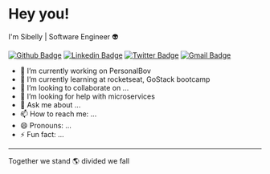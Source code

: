 # Hey you!

I'm Sibelly | Software Engineer :alien:	


[![Github Badge](https://img.shields.io/badge/-Github-000?style=flat-square&logo=Github&logoColor=white&link=https://github.com/lucasgdb)](https://github.com/sibelly)
[![Linkedin Badge](https://img.shields.io/badge/-LinkedIn-blue?style=flat-square&logo=Linkedin&logoColor=white&link=https://www.linkedin.com/in/gabrielkirsten/)](https://www.linkedin.com/in/sibelly-cavalcante/)
[![Twitter Badge](https://img.shields.io/badge/-Twitter-1ca0f1?style=flat-square&labelColor=1ca0f1&logo=twitter&logoColor=white&link=https://twitter.com/lgdbittencourt)](https://twitter.com/Sibelly_Sanches)
[![Gmail Badge](https://img.shields.io/badge/-Gmail-c14438?style=flat-square&logo=Gmail&logoColor=white&link=mailto:lucasgdbittencourt@gmail.com)](mailto:sibellycavalcante@gmail.com)

- 🔭 I’m currently working on PersonalBov
- 🌱 I’m currently learning at rocketseat, GoStack bootcamp
- 👯 I’m looking to collaborate on ...
- 🤔 I’m looking for help with microservices
- 💬 Ask me about ...
- 📫 How to reach me: ...
- 😄 Pronouns: ...
- ⚡ Fun fact: ...

---
Together we stand :earth_americas: divided we fall
